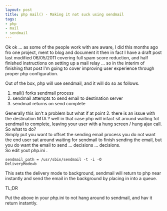 ```yaml
--- 
layout: post
title: php mail() - Making it not suck using sendmail
tags: 
- php
- mail
- sendmail
---
```

Ok ok ... as some of the people work with are aware, I did this months ago fro one project, ment to blog and document it then in fact I have a draft post last modified 06/05/2011 covering full spam score reduction, and half finished instructions on setting up a mail relay ... so in the interim of finishing that post I'm going to cover improving user experience through proper php configuration.

Out of the box, php will use sendmail, and it will do so as follows.
<ol>
	<li>mail() forks sendmail process</li>
	<li>sendmail attempts to send email to destination server</li>
	<li>sendmail returns on send complete</li>
</ol>
<div>Generally this isn't a problem but what if at point 2. there is an issue with the destination MTA ? well in that case php will infact sit around waiting fot sendmail to complete, leaving your user with a hung screen / hung ajax call.</div>
<div>So what to do?</div>
<div>Simply put you want to offset the sending email process you do not want the end user sat around waiting for sendmail to finish sending the email, but you do want the email to send ... decisions ... decisions.</div>
<div>So edit yout php.ini .</div>


<code>sendmail_path = /usr/sbin/sendmail -t -i -O DeliveryMode=b</code>


This sets the delivery mode to background, sendmail will return to php near instantly and send the email in the background by placing in into a queue.


TL;DR

Put the above in your php.ini to not hang around to sendmail, and hav it return instantly.
